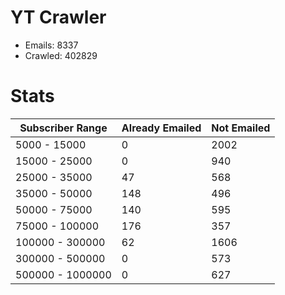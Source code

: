 # YT Crawler
- Emails: 8337
- Crawled: 402829

# Stats
| Subscriber Range  | Already Emailed | Not Emailed |
|-------|-------|-------|
| 5000 - 15000 | 0 | 2002 |
| 15000 - 25000 | 0 | 940 |
| 25000 - 35000 | 47 | 568 |
| 35000 - 50000 | 148 | 496 |
| 50000 - 75000 | 140 | 595 |
| 75000 - 100000 | 176 | 357 |
| 100000 - 300000 | 62 | 1606 |
| 300000 - 500000 | 0 | 573 |
| 500000 - 1000000 | 0 | 627 |
